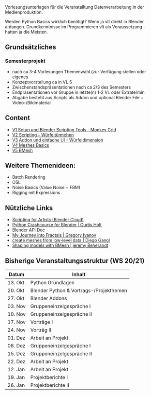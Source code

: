 Vorlesungsunterlagen für die Veranstalltung Datenverarbeitung in der Medienproduktion.

Werden Python Basics wirklich benötigt? Wenn ja vlt direkt in Blender anfangen. Grundkenntnisse im Programmieren vlt als Voraussetzung - hatten ja die Meisten.

## Grundsätzliches

### Semesterprojekt
- nach ca 3-4 Vorlesungen Themenwahl (zur Verfügung stellen oder eigenes
- Konzeptvorstellung ca in VL 5 
- Zwischenstandspräsentationen nach ca 2/3 des Semesters
- Endpräsentationen vor Gruppe in letzte(n) 1-2 VL oder Extratermin
- Abgabe besteht aus Scripts als Addon und optional Blender File + Video-/Bildmaterial

## Content

- [V1 Setup und Blender Scripting Tools - Monkey Grid](content/chapter01/exercise01_a/index.md)
- [V2 Scripting - Würfeltürmchen](content/chapter02/exercise01_a/index.md)
- [V3 Addon und einfache UI - Würfeldimension](content/chapter03/exercise01_a/index.md)
- [V4 Meshes Basics](todo)
- [V5 BMesh](content/chapter04/exercise01_a/index.md)


## Weitere Themenideen:
- Batch Rendering
- OSL
- Noise Basics (Value Noise + FBM)
- Rigging mit Expressions

## Nützliche Links

- [Scripting for Artists (Blender Cloud)](https://cloud.blender.org/p/scripting-for-artists/)
- [Python Crashcourse for Blender | Curtis Holt](https://www.youtube.com/watch?v=XqX5wh4YeRw)
- [Blender API Doc](https://docs.blender.org/api/current/index.html)
- [My Journey into Fractals | Gregory Ivanov](https://medium.com/@bananaft/my-journey-into-fractals-d25ebc6c4dc2)
- [create meshes from low-level data | Diego Gangl](http://sinestesia.co/blog/tutorials/python-2d-grid/)
- [Shaping models with BMesh | jeremy Beherandt](https://medium.com/@behreajj/shaping-models-with-bmesh-in-blender-2-9-2f4fcc889bf0)


## Bisherige Veranstaltungsstruktur (WS 20/21)

| Datum   | Inhalt                                   |
|---------|------------------------------------------|
| 13. Okt | Python Grundlagen                        |
| 20. Okt	| Blender Python &  Vortrags-/Projekthemen |
| 27. Okt	| Blender Addons                           |
| 03. Nov	| Gruppeneinzelgespräche I                 |
| 10. Nov	| Gruppeneinzelgespräche II                |
| 17. Nov	| Vorträge I                               |
| 24. Nov	| Vorträg II                               |
| 01. Dez	| Arbeit an Projekt                        |
| 08. Dez	| Gruppeneinzelgespräche I                 |
| 15. Dez	| Gruppeneinzelgespräche II                |
| 22. Dez	| Arbeit an Projekt                        |
| 12. Jan	| Arbeit an Projekt                        |
| 19. Jan	| Projektberichte I                        |
| 26. Jan	| Projektberichte II                       |

